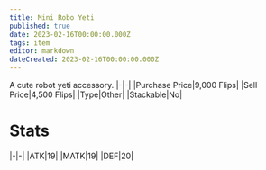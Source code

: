 ```yaml
---
title: Mini Robo Yeti
published: true
date: 2023-02-16T00:00:00.000Z
tags: item
editor: markdown
dateCreated: 2023-02-16T00:00:00.000Z
---
```


A cute robot yeti accessory.
|-|-|
|Purchase Price|9,000 Flips|
|Sell Price|4,500 Flips|
|Type|Other|
|Stackable|No|

# Stats
|-|-|
|ATK|19|
|MATK|19|
|DEF|20|
